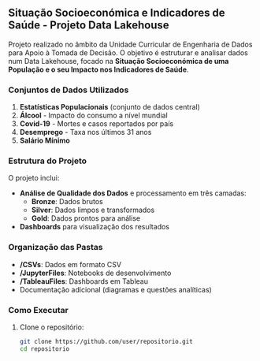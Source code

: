 ## Situação Socioeconómica e Indicadores de Saúde - Projeto Data Lakehouse

Projeto realizado no âmbito da Unidade Curricular de Engenharia de Dados para Apoio à Tomada de Decisão. O objetivo é estruturar e analisar dados num Data Lakehouse, focado na **Situação Socioeconómica de uma População e o seu Impacto nos Indicadores de Saúde**.

### Conjuntos de Dados Utilizados

1. **Estatísticas Populacionais** (conjunto de dados central)
2. **Álcool** - Impacto do consumo a nível mundial
3. **Covid-19** - Mortes e casos reportados por país
4. **Desemprego** - Taxa nos últimos 31 anos
5. **Salário Mínimo**

### Estrutura do Projeto

O projeto inclui:

- **Análise de Qualidade dos Dados** e processamento em três camadas:
  - **Bronze**: Dados brutos
  - **Silver**: Dados limpos e transformados
  - **Gold**: Dados prontos para análise
- **Dashboards** para visualização dos resultados

### Organização das Pastas

- **/CSVs**: Dados em formato CSV
- **/JupyterFiles**: Notebooks de desenvolvimento
- **/TableauFiles**: Dashboards em Tableau
- Documentação adicional (diagramas e questões analíticas)

### Como Executar

1. Clone o repositório:
   ```bash
   git clone https://github.com/user/repositorio.git
   cd repositorio
